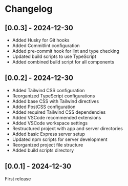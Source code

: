 # Changelog

## [0.0.3] - 2024-12-30

- Added Husky for Git hooks
- Added Commitlint configuration
- Added pre-commit hook for lint and type checking
- Updated build scripts to use TypeScript
- Added combined build script for all components

## [0.0.2] - 2024-12-30

- Added Tailwind CSS configuration
- Reorganized TypeScript configurations
- Added base CSS with Tailwind directives
- Added PostCSS configuration
- Added required Tailwind CSS dependencies
- Added VSCode recommended extensions
- Added VSCode workspace settings
- Restructured project with app and server directories
- Added basic Express server setup
- Updated npm scripts for server development
- Reorganized project file structure
- Added build scripts directory

## [0.0.1] - 2024-12-30

First release
